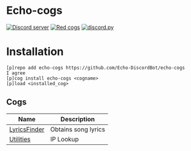# Echo-cogs

[![Discord server](https://discordapp.com/api/guilds/513539088784293908/embed.png)](https://discord.gg/NXk5ZuC)
[![Red cogs](https://img.shields.io/badge/Red--DiscordBot-cogs-red.svg)](https://github.com/Cog-Creators/Red-DiscordBot/tree/V3/develop)
[![discord.py](https://img.shields.io/badge/discord-py-blue.svg)](https://github.com/Rapptz/discord.py)


# Installation

```
[p]repo add echo-cogs https://github.com/Echo-DiscordBot/echo-cogs
I agree
[p]cog install echo-cogs <cogname>
[p]load <installed_cog>
```

## Cogs

| Name | Description |
| ---- | ----------- |
| [LyricsFinder](https://github.com/Echo-DiscordBot/echo-cogs/tree/main/lyricsfinder) | Obtains song lyrics |
| [Utilities](https://github.com/Echo-DiscordBot/echo-cogs/tree/main/utilities) | IP Lookup |
